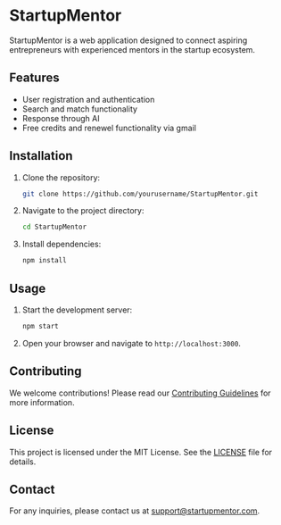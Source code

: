 # StartupMentor

StartupMentor is a web application designed to connect aspiring entrepreneurs with experienced mentors in the startup ecosystem.

## Features

- User registration and authentication
- Search and match functionality
- Response through AI
- Free credits and renewel functionality via gmail

## Installation

1. Clone the repository:
    ```bash
    git clone https://github.com/yourusername/StartupMentor.git
    ```
2. Navigate to the project directory:
    ```bash
    cd StartupMentor
    ```
3. Install dependencies:
    ```bash
    npm install
    ```

## Usage

1. Start the development server:
    ```bash
    npm start
    ```
2. Open your browser and navigate to `http://localhost:3000`.

## Contributing

We welcome contributions! Please read our [Contributing Guidelines](CONTRIBUTING.md) for more information.

## License

This project is licensed under the MIT License. See the [LICENSE](LICENSE) file for details.

## Contact

For any inquiries, please contact us at support@startupmentor.com.
